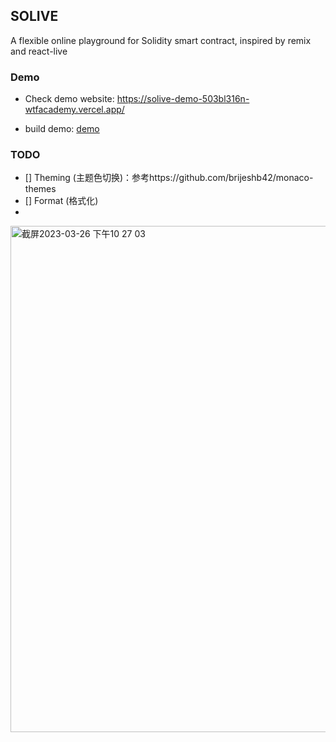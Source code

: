 ## SOLIVE 

A flexible online playground for Solidity smart contract, inspired by remix and react-live

### Demo
- Check demo website: https://solive-demo-503bl316n-wtfacademy.vercel.app/

- build demo: [demo](./apps/demo)

### TODO
- [] Theming (主题色切换)：参考https://github.com/brijeshb42/monaco-themes
- [] Format (格式化)
-

<img width="810" alt="截屏2023-03-26 下午10 27 03" src="https://user-images.githubusercontent.com/14728591/227782449-55ab64e2-964b-4b6e-a19a-6471aa5c3a4b.png">
